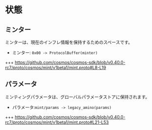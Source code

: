 # 状態

## ミンター

ミンターは、現在のインフレ情報を保持するためのスペースです。

- ミンター: `0x00 -> ProtocolBuffer(minter)`

+++ https://github.com/cosmos/cosmos-sdk/blob/v0.40.0-rc7/proto/cosmos/mint/v1beta1/mint.proto#L8-L19

## パラメータ

ミンティングパラメータは、グローバルパラメータストアに保持されます。

- パラメータ:`mint/params -> legacy_amino(params)`

+++ https://github.com/cosmos/cosmos-sdk/blob/v0.40.0-rc7/proto/cosmos/mint/v1beta1/mint.proto#L21-L53 